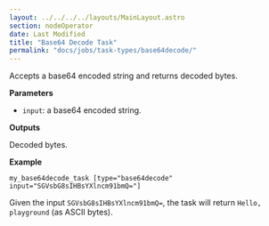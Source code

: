 ```yaml
---
layout: ../../../../layouts/MainLayout.astro
section: nodeOperator
date: Last Modified
title: "Base64 Decode Task"
permalink: "docs/jobs/task-types/base64decode/"
---
```


Accepts a base64 encoded string and returns decoded bytes.

**Parameters**

- `input`: a base64 encoded string.

**Outputs**

Decoded bytes.

**Example**

```jpv2
my_base64decode_task [type="base64decode" input="SGVsbG8sIHBsYXlncm91bmQ="]
```

Given the input `SGVsbG8sIHBsYXlncm91bmQ=`, the task will return `Hello, playground` (as ASCII bytes).

